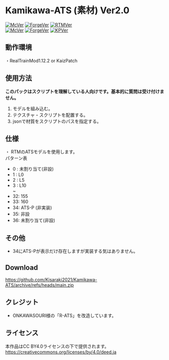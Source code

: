 # Kamikawa-ATS (素材) Ver2.0

[![McVer](https://img.shields.io/badge/Minecraft-1.12.2-brightgreen)](https://www.minecraft.net/ja-jp)
[![ForgeVer](https://img.shields.io/badge/Forge-14.23.5.2859-lightgrey)](https://files.minecraftforge.net/net/minecraftforge/forge/index_1.12.2.html)
[![RTMVer](https://img.shields.io/badge/RTM-2.4.22--40-blue)](https://www.curseforge.com/minecraft/mc-mods/realtrainmod/files/all?filter-game-version=2020709689%3A6756)    
[![McVer](https://img.shields.io/badge/Minecraft-1.7.10-brightgreen)](https://www.minecraft.net/ja-jp)
[![ForgeVer](https://img.shields.io/badge/Forge-1.7.10%20--%2010.13.4.1614-lightgrey)](https://files.minecraftforge.net/net/minecraftforge/forge/index_1.7.10.html)
[![KPVer](https://img.shields.io/badge/KaizPatchX-1.6.4-informational)](https://github.com/Kai-Z-JP/KaizPatchX/releases)  

## 動作環境
・RealTrainMod1.12.2 or KaizPatch

## 使用方法
**このパックはスクリプトを理解している人向けです。基本的に質問は受け付けません。**  
1. モデルを組み込む。
2. テクスチャ・スクリプトを配置する。
3. jsonで材質をスクリプトのパスを指定する。  

## 仕様
・ RTMのATSモデルを使用します。   
パターン表    
- 0 : 未割り当て(非設)
- 1 : L0
- 2 : L5
- 3 : L10     
    ~
- 32: 155
- 33: 160
- 34: ATS-P (非実装)
- 35: 非設
- 36: 未割り当て(非設)

## その他
- 34にATS-Pが表示だけ存在しますが実装する気はありません。

## Download
https://github.com/Kisaraki2021/Kamikawa-ATS/archive/refs/heads/main.zip

## クレジット
- ONKAWASOURI様の「R-ATS」を改造しています。

## ライセンス
本作品はCC BY4.0ライセンスの下で提供されます。
https://creativecommons.org/licenses/by/4.0/deed.ja

